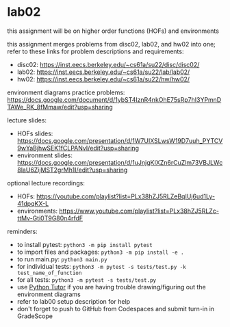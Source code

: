 # lab02
  
this assignment will be on higher order functions (HOFs) and environments
  
this assignment merges problems from disc02, lab02, and hw02 into one; refer to these links for problem descriptions and requirements:
  
- disc02: https://inst.eecs.berkeley.edu/~cs61a/su22/disc/disc02/
- lab02: https://inst.eecs.berkeley.edu/~cs61a/su22/lab/lab02/
- hw02: https://inst.eecs.berkeley.edu/~cs61a/su22/hw/hw02/
  
environment diagrams practice problems: https://docs.google.com/document/d/1ybST4lznR4nkOhE75sRp7hI3YPmnDTAWe_RK_8fMmaw/edit?usp=sharing
  
lecture slides: 
  
- HOFs slides: https://docs.google.com/presentation/d/1W7UIXSLwsW19D7uuh_PYTCV9wYaBjhwSEK1fCLPANvI/edit?usp=sharing
- environment slides: https://docs.google.com/presentation/d/1uJnjgKIXZn6rCuZlm73VBJLWc8laU6ZijMST2grMh1I/edit?usp=sharing
  
optional lecture recordings:
  
- HOFs: https://youtube.com/playlist?list=PLx38hZJ5RLZeBqIUj6ud1Ly-41dpqKX-L
- environments: https://www.youtube.com/playlist?list=PLx38hZJ5RLZc-ttMv-Gti0T9G80n4rfdF
  
reminders:
  
- to install pytest: ```python3 -m pip install pytest```
- to import files and packages: ```python3 -m pip install -e .```
- to run main.py: ```python3 main.py```
- for individual tests: ```python3 -m pytest -s tests/test.py -k test_name_of_function```
- for all tests: ```python3 -m pytest -s tests/test.py```
- use [Python Tutor](https://pythontutor.com/composingprograms.html#mode=display) if you are having trouble drawing/figuring out the environment diagrams
- refer to lab00 setup description for help
- don't forget to push to GitHub from Codespaces and submit turn-in in GradeScope
